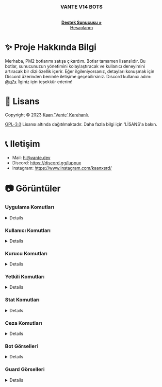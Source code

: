 <p align="center">
  <h3 align="center">VANTE V14 BOTS</h3>

  <p align="center">
    <br />
    <a href="https://discord.gg/luppux"><strong>Destek Sunucusu »</strong></a>
    <br />
    <a href="https://vante.dev/">Hesaplarım</a>
  </p>
</p>

# ✨ Proje Hakkında Bilgi
Merhaba, PM2 botlarımı satışa çıkardım. Botlar tamamen lisanslıdır. Bu botlar, sunucunuzun yönetimini kolaylaştıracak ve kullanıcı deneyimini artıracak bir dizi özellik içerir. Eğer ilgileniyorsanız,          detayları konuşmak için Discord üzerinden benimle iletişime geçebilirsiniz. Discord kullanıcı adım: [@q7x](https://vante.dev/discord) İlginiz için teşekkür ederim!

# 📄 Lisans

Copyright © 2023 [Kaan 'Vante' Karahanlı](https://github.com/vante-dev).

[GPL-3.0](https://www.gnu.org/licenses/gpl-3.0.html) Lisansı altında dağıtılmaktadır. Daha fazla bilgi için 'LİSANS'a bakın.

# 📞 Iletişim

-   Mail: hi@vante.dev
-   Discord: https://discord.gg/luppux
-   Instagram: https://www.instagram.com/kaanxsrd/

# 📷 Görüntüler

### Uygulama Komutları
<details>
  <img width="450" alt="image" src="https://github.com/vante-dev/Vante-Bots/assets/136744983/7ee94db9-7200-4d8e-a4f5-d76c4a226001">
  <img width="450" alt="image" src="https://github.com/vante-dev/Vante-Bots/assets/136744983/11e748dc-f154-4542-a3b0-1a0e74389cfd">
  <img width="450" alt="image" src="https://github.com/vante-dev/Vante-Bots/assets/136744983/aa77b859-f4f1-4908-8d6f-08f464a78a7b">

</details>

### Kullanıcı Komutları
<details>
<img width="450" alt="image" src="https://github.com/vante-dev/Vante-Bots/assets/136744983/d817424b-aa0b-4217-9a1c-45d50046b027">
<img width="450" alt="image" src="https://github.com/vante-dev/Vante-Bots/assets/136744983/cbfb9111-57d6-4133-bac9-3cbf85256786">
</details>

### Kurucu Komutları
<details>
  <img width="450" alt="image" src="https://github.com/vante-dev/Vante-Bots/assets/136744983/fbd07deb-010e-4e28-b4a8-cd6b1461de8a">
  <img width="450" alt="image" src="https://github.com/vante-dev/Vante-Bots/assets/136744983/1c3214a2-c103-4642-a05e-c13c463ada05">
  <img width="450" alt="image" src="https://github.com/vante-dev/Vante-Bots/assets/136744983/787bd3ad-59b5-44fe-96fb-00257195133c">
  <img width="450" alt="image" src="https://github.com/vante-dev/Vante-Bots/assets/136744983/ce75a891-9e96-4f43-92d1-a1046c0a70ff">
  <img width="450" alt="image" src="https://github.com/vante-dev/Vante-Bots/assets/136744983/3127e179-3cdc-434e-81be-209e3907773d">
  <img width="450" alt="image" src="https://github.com/vante-dev/Vante-Bots/assets/136744983/07ee0581-83a2-48f9-ae55-62c51e75be53">
  <img width="450" alt="image" src="https://github.com/vante-dev/Vante-Bots/assets/136744983/5109a554-ee54-4749-bfc1-e3f32828b837">
</details>

### Yetkili Komutları
<details>
  <img src="">
</details>

### Stat Komutları
<details>
  <img src="">
</details>

### Ceza Komutları
<details>
  <img src="">
</details>

### Bot Görselleri
<details>
  <img width="450" alt="image" src="https://github.com/vante-dev/Vante-Bots/assets/136744983/0de4be0c-943d-4551-86e5-81c8aaf9bd1e">
  <img width="450" alt="image" src="https://github.com/vante-dev/Vante-Bots/assets/136744983/bc264ffe-be6d-4bca-a254-b41e68d2ca41">
  <img width="450" alt="image" src="https://github.com/vante-dev/Vante-Bots/assets/136744983/4eae5f8e-7abb-41b6-a6a4-4fd817468a51">
  <img width="450" alt="image" src="https://github.com/vante-dev/Vante-Bots/assets/136744983/64604daf-631f-4dad-adbb-95fa9f5ec3e2">
  <img width="450" alt="image" src="https://github.com/vante-dev/Vante-Bots/assets/136744983/a7258e8d-6d6e-41e0-a656-379c1d6b1610">
  <img width="450" alt="image" src="https://github.com/vante-dev/Vante-Bots/assets/136744983/7575c674-8c50-4958-8be7-81b6b258b5a3">
  <img width="450" alt="image" src="https://github.com/vante-dev/Vante-Bots/assets/136744983/b9dd35c9-404e-4678-80a7-db8b0a96b201">
  <img width="450" alt="image" src="https://github.com/vante-dev/Vante-Bots/assets/136744983/0860964e-e93e-4305-94b7-4a6a2438d104">
  <img width="450" alt="image" src="https://github.com/vante-dev/Vante-Bots/assets/136744983/d521afa1-4c30-4022-90bf-2c07376d1872">


</details>

### Guard Görselleri
<details>
  <img src="">
</details>

